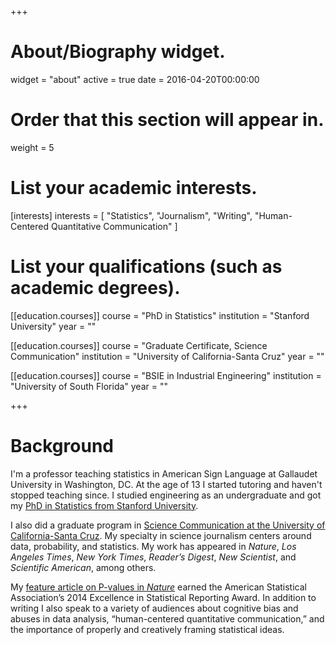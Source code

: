 +++
# About/Biography widget.
widget = "about"
active = true
date = 2016-04-20T00:00:00

# Order that this section will appear in.
weight = 5

# List your academic interests.
[interests]
  interests = [
    "Statistics",
    "Journalism",
    "Writing",
    "Human-Centered Quantitative Communication"
  ]

# List your qualifications (such as academic degrees).

[[education.courses]]
  course = "PhD in Statistics"
  institution = "Stanford University"
  year = ""

[[education.courses]]
  course = "Graduate Certificate, Science Communication"
  institution = "University of California-Santa Cruz"
  year = ""

[[education.courses]]
  course = "BSIE in Industrial Engineering"
  institution = "University of South Florida"
  year = ""

+++

# Background

I'm a professor teaching statistics in American Sign Language at Gallaudet University in Washington, DC. At the age of 13 I started tutoring and haven't stopped teaching since. I studied engineering as an undergraduate and got my [PhD in Statistics from Stanford University](https://statistics.stanford.edu).

I also did a graduate program in [Science Communication at the University of California-Santa Cruz](https://scicom.ucsc.edu). My specialty in science journalism centers around data, probability, and statistics. My work has appeared in _Nature_, _Los Angeles Times_, _New York Times_, _Reader’s Digest_, _New Scientist_, and _Scientific American_, among others.

My [feature article on P-values in _Nature_](https://www.nature.com/news/scientific-method-statistical-errors-1.14700) earned the American Statistical Association’s 2014 Excellence in Statistical Reporting Award. In addition to writing I also speak to a variety of audiences about cognitive bias and abuses in data analysis, “human-centered quantitative communication,” and the importance of properly and creatively framing statistical ideas.
